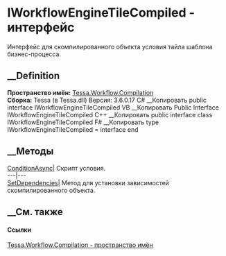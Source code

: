 # IWorkflowEngineTileCompiled - интерфейс
Интерфейс для скомпилированного объекта условия тайла шаблона бизнес-процесса.
## __Definition
 **Пространство имён:**
[Tessa.Workflow.Compilation](N_Tessa_Workflow_Compilation.htm)  
 **Сборка:** Tessa (в Tessa.dll) Версия: 3.6.0.17
C# __Копировать
     public interface IWorkflowEngineTileCompiled
VB __Копировать
     Public Interface IWorkflowEngineTileCompiled
C++ __Копировать
     public interface class IWorkflowEngineTileCompiled
F# __Копировать
     type IWorkflowEngineTileCompiled = interface end
##  __Методы
[ConditionAsync](M_Tessa_Workflow_Compilation_IWorkflowEngineTileCompiled_ConditionAsync.htm)|
Скрипт условия.  
---|---  
[SetDependencies](M_Tessa_Workflow_Compilation_IWorkflowEngineTileCompiled_SetDependencies.htm)|
Метод для установки зависимостей скомпилированного объекта.  
## __См. также
#### Ссылки
[Tessa.Workflow.Compilation - пространство
имён](N_Tessa_Workflow_Compilation.htm)
